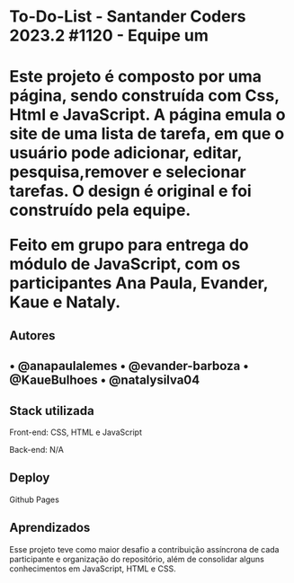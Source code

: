 <h1>To-Do-List - Santander Coders 2023.2 #1120 - Equipe um<h1>

<p>Este projeto é composto por uma página,  sendo construída com Css, Html e JavaScript. A página emula o site de uma lista de tarefa, em que o usuário pode adicionar, editar, pesquisa,remover e selecionar tarefas. O design é original e foi construído pela equipe.</p>

<p>Feito em grupo para entrega do módulo de JavaScript, com os participantes Ana Paula, Evander, Kaue e Nataly.<p>

<h2>Autores<h2>

<p>• @anapaulalemes
• @evander-barboza
• @KaueBulhoes
• @natalysilva04</p>

<h2>Stack utilizada</h2>

<p>Front-end: CSS, HTML e JavaScript</p>

<p>Back-end: N/A</p>

<h2>Deploy</h2>

<p>Github Pages</p>

<h2>Aprendizados</h2>

<p>Esse projeto teve como maior desafio a contribuição assíncrona de cada participante e organização do repositório, além de consolidar alguns conhecimentos em JavaScript, HTML e CSS.</p>
